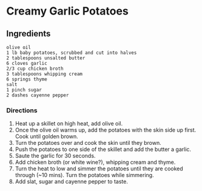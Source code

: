 # Creamy Garlic Potatoes #

## Ingredients ## 
```
olive oil
1 lb baby potatoes, scrubbed and cut into halves
2 tablespoons unsalted butter
6 cloves garlic
2/3 cup chicken broth
3 tablespoons whipping cream
6 springs thyme
salt
1 pinch sugar
2 dashes cayenne pepper
```

### Directions ###
1. Heat up a skillet on high heat, add olive oil.
2. Once the olive oil warms up, add the potatoes with the skin side up first. Cook until golden brown.
3. Turn the potatoes over and cook the skin until they brown.
4. Push the potatoes to one side of the skillet and add the butter a garlic.
5. Saute the garlic for 30 seconds.
6. Add chicken broth (or white wine?), whipping cream and thyme. 
7. Turn the heat to low and simmer the potatoes until they are cooked through (~10 mins). Turn the potatoes while simmering.
8. Add slat, sugar and cayenne pepper to taste.

